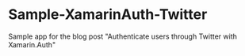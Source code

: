 # Sample-XamarinAuth-Twitter
Sample app for the blog post "Authenticate users through Twitter with Xamarin.Auth"
